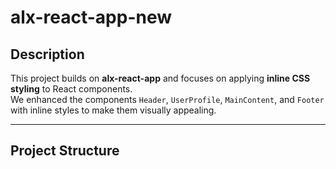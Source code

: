 # alx-react-app-new

## Description
This project builds on **alx-react-app** and focuses on applying **inline CSS styling** to React components.  
We enhanced the components `Header`, `UserProfile`, `MainContent`, and `Footer` with inline styles to make them visually appealing.

---

## Project Structure
